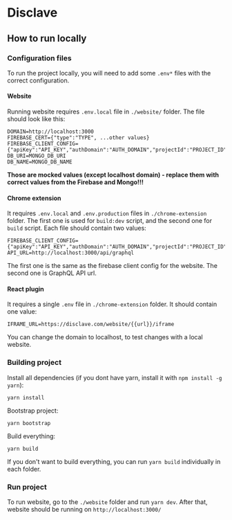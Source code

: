 # Disclave

## How to run locally

### Configuration files

To run the project locally, you will need to add some `.env*` files with the correct configuration.

#### Website 
Running website requires `.env.local` file in `./website/` folder. The file should look like this:
```
DOMAIN=http://localhost:3000
FIREBASE_CERT={"type":"TYPE", ...other values}
FIREBASE_CLIENT_CONFIG={"apiKey":"API_KEY","authDomain":"AUTH_DOMAIN","projectId":"PROJECT_ID","appId":"APP_ID","measurementId":"MEASUREMENT_ID"}
DB_URI=MONGO_DB_URI
DB_NAME=MONGO_DB_NAME
```
**Those are mocked values (except localhost domain) - replace them with correct values from the Firebase and Mongo!!!**

#### Chrome extension
It requires `.env.local` and `.env.production` files in `./chrome-extension` folder. The first one is used for `build:dev` script, and the second one for `build` script. Each file should contain two values:
```
FIREBASE_CLIENT_CONFIG={"apiKey":"API_KEY","authDomain":"AUTH_DOMAIN","projectId":"PROJECT_ID","appId":"APP_ID","measurementId":"MEASUREMENT_ID"}
API_URL=http://localhost:3000/api/graphql
```
The first one is the same as the firebase client config for the website. The second one is GraphQL API url.

#### React plugin
It requires a single `.env` file in `./chrome-extension` folder. It should contain one value:
```
IFRAME_URL=https://disclave.com/website/{{url}}/iframe
```
You can change the domain to localhost, to test changes with a local website.

### Building project

Install all dependencies (if you dont have yarn, install it with `npm install -g yarn`):
```
yarn install
```
Bootstrap project:
```
yarn bootstrap
```
Build everything:
```
yarn build
```
If you don't want to build everything, you can run `yarn build` individually in each folder.

### Run project

To run website, go to the `./website` folder and run `yarn dev`. After that, website should be running on `http://localhost:3000/`
